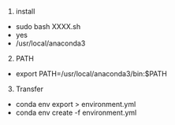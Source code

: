 1. install
- sudo bash XXXX.sh
- yes
- /usr/local/anaconda3

2. PATH
- export PATH=/usr/local/anaconda3/bin:$PATH


3. Transfer
- conda env export > environment.yml
- conda env create -f environment.yml
